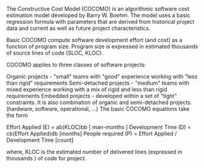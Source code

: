 The Constructive Cost Model (COCOMO) is an algorithmic software cost estimation model developed by Barry W. Boehm. The model uses a basic regression formula with parameters that are derived from historical project data and current as well as future project characteristics.


Basic COCOMO compute software development effort (and cost) as a function of program size. Program size is expressed in estimated thousands of source lines of code (SLOC, KLOC).

COCOMO applies to three classes of software projects:

Organic projects - "small" teams with "good" experience working with "less than rigid" requirements
Semi-detached projects - "medium" teams with mixed experience working with a mix of rigid and less than rigid requirements
Embedded projects - developed within a set of "tight" constraints. It is also combination of organic and semi-detached projects.(hardware, software, operational, ...)
The basic COCOMO equations take the form

Effort Applied (E) = ab(KLOC)bb [ man-months ]
Development Time (D) = cb(Effort Applied)db [months]
People required (P) = Effort Applied / Development Time [count]

where, KLOC is the estimated number of delivered lines (expressed in thousands ) of code for project. 